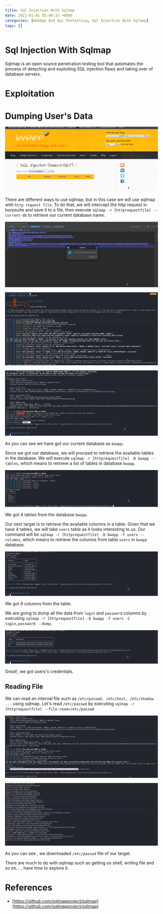 ```yaml
---
title: Sql Injection With Sqlmap
date: 2022-01-01 05:49:33 +0800
categories: [WebApp And Api Pentesting, Sql Injection With Sqlmap]
tags: []  
---
```


# Sql Injection With Sqlmap

Sqlmap is an open source penetration testing tool that automates the process of detecting and exploiting SQL injection flaws and taking over of database servers.

# Exploitation

# Dumping User's Data

![sqli](https://raw.githubusercontent.com/cyberkhalid/cyberkhalid.github.io/main/assets/img/ipentest/sqlis1.png)

There are different ways to use sqlmap, but in this case we will use sqlmap with `http request file`. To do that, we will intercept the http request in burpsuite and save it to a file, then execute `sqlmap -r [httprequestfile] --current-db` to retrieve our current database name.

![sqli](https://raw.githubusercontent.com/cyberkhalid/cyberkhalid.github.io/main/assets/img/ipentest/sqlis2.png)

![sqli](https://raw.githubusercontent.com/cyberkhalid/cyberkhalid.github.io/main/assets/img/ipentest/sqlis3.png)

![sqli](https://raw.githubusercontent.com/cyberkhalid/cyberkhalid.github.io/main/assets/img/ipentest/sqlis4.png)

As you can see we have got our current database as `bwapp`.

Since we got our database, we will proceed to retrieve the available tables in the database.  We will execute `sqlmap -r [httprequestfile] -D bwapp --tables`, which means to retrieve a list of tables in database `bwapp`.

![sqli](https://raw.githubusercontent.com/cyberkhalid/cyberkhalid.github.io/main/assets/img/ipentest/sqlis5.png)

We got 4 tables from the database `bwapp`.

Our next target is to retrieve the available columns in a table. Given that we have 4 tables, we will take `users` table as it looks interesting to us. Our command will be `sqlmap -r [httprequestfile] -D bwapp -T users --columns`, which means to retrieve the columns from table `users` in `bwapp` database.

![sqli](https://raw.githubusercontent.com/cyberkhalid/cyberkhalid.github.io/main/assets/img/ipentest/sqlis6.png)

We got 9 columns from the table.

We are going to dump all the data from `login` and `password` columns by executing `sqlmap -r [httprequestfile] -D bwapp -T users -C login,password --dump`.

![sqli](https://raw.githubusercontent.com/cyberkhalid/cyberkhalid.github.io/main/assets/img/ipentest/sqlis7.png)

Great!, we got users's credentials.

## Reading File

We can read an internal file such as `/etc/passwd, /etc/host, /etc/shadow ...` using sqlmap. Let's read `/etc/passwd` by executing `sqlmap -r [httprequestfile] --file-read=/etc/passwd`

![sqli](https://raw.githubusercontent.com/cyberkhalid/cyberkhalid.github.io/main/assets/img/ipentest/sqlis8.png)

![sqli](https://raw.githubusercontent.com/cyberkhalid/cyberkhalid.github.io/main/assets/img/ipentest/sqlis9.png)

As you can see , we downloaded `/etc/passwd` file of our target.

There are much to do with sqlmap such as getting os shell, writing file and so on... , have time to explore it.

# References

- [https://github.com/sqlmapproject/sqlmap](https://github.com/sqlmapproject/sqlmap)

